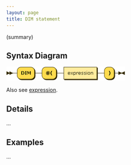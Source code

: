 ```yaml
---
layout: page
title: DIM statement
---
```


(summary)


## Syntax Diagram

![Syntax diagram](/diagram/DIM-statement.png)

Also see [expression](/reference/expression).


## Details

...


## Examples

...
